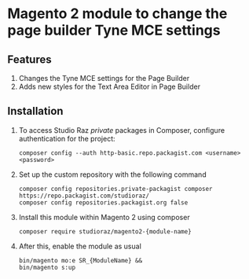 # Magento 2 module to change the page builder Tyne MCE settings

## Features
1. Changes the Tyne MCE settings for the Page Builder
2. Adds new styles for the Text Area Editor in Page Builder

## Installation

1. To access Studio Raz *private* packages in Composer, configure authentication for the project:
    ```
    composer config --auth http-basic.repo.packagist.com <username> <password>
    ```
2. Set up the custom repository with the following command
    ```
    composer config repositories.private-packagist composer https://repo.packagist.com/studioraz/
    composer config repositories.packagist.org false
    ```

3. Install this module within Magento 2 using composer
    ```
    composer require studioraz/magento2-{module-name}
    ```

4. After this, enable the module as usual
    ```
    bin/magento mo:e SR_{ModuleName} &&
    bin/magento s:up
    ```
